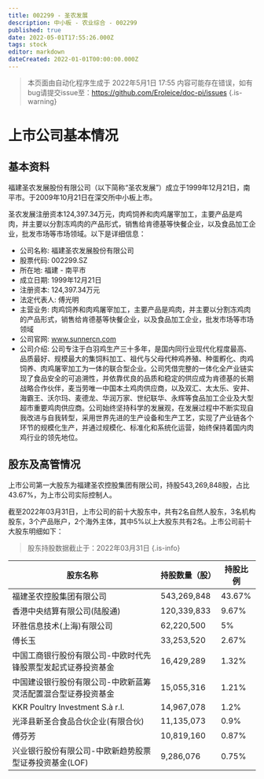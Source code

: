 ```yaml
---
title: 002299 - 圣农发展
description: 中小板 - 农业综合 - 002299
published: true
date: 2022-05-01T17:55:26.000Z
tags: stock
editor: markdown
dateCreated: 2022-01-01T00:00:00.000Z
---
```


> 本页面由自动化程序生成于 2022年5月1日 17:55
> 内容可能存在错误，如有bug请提交issue至：https://github.com/Eroleice/doc-pi/issues
{.is-warning}

# 上市公司基本情况

## 基本资料

福建圣农发展股份有限公司（以下简称“圣农发展”）成立于1999年12月21日，南平市。于2009年10月21日在深交所中小板上市。

圣农发展注册资本124,397.34万元，肉鸡饲养和肉鸡屠宰加工，主要产品是鸡肉，并主要以分割冻鸡肉的产品形式，销售给肯德基等快餐企业，以及食品加工企业，批发市场等市场领域。以下是详细信息：

- 公司名称: 福建圣农发展股份有限公司
- 股票代码: 002299.SZ
- 所在地: 福建 - 南平市
- 成立日期: 1999年12月21日
- 注册资本: 124,397.34万元
- 法定代表人: 傅光明
- 主营业务: 肉鸡饲养和肉鸡屠宰加工，主要产品是鸡肉，并主要以分割冻鸡肉的产品形式，销售给肯德基等快餐企业，以及食品加工企业，批发市场等市场领域
- 公司官网: www.sunnercn.com
- 公司介绍: 公司专注于白羽鸡生产三十多年，是国内同行业现代化程度最高、品质最好、规模最大的集饲料加工、祖代与父母代种鸡养殖、种蛋孵化、肉鸡饲养、肉鸡屠宰加工为一体的联合型企业。公司凭借完整的一体化全产业链实现了食品安全的可追溯性，并依靠优良的品质和稳定的供应成为肯德基的长期战略合作伙伴，麦当劳唯一中国本土鸡肉供应商，以及双汇、太太乐、安井、海霸王、沃尔玛、麦德龙、华润万家、世纪联华、永辉等食品加工企业及大型超市重要鸡肉供应商。公司始终坚持科学的发展观，在发展过程中不断实现自我改进与自我转型，采用世界先进的生产设备和生产工艺，实现了产业链各个环节的规模化生产，并通过规模化、标准化和系统化运营，始终保持着国内肉鸡行业的领先地位。


## 股东及高管情况

上市公司第一大股东为福建圣农控股集团有限公司，持股543,269,848股，占比43.67%，为上市公司实际控制人。

截至2022年03月31日，上市公司的前十大股东中，共有2名自然人股东，3名机构股东，3个产品账户，2个海外主体，其中5%以上大股东共有2名。上市公司前十大股东明细如下：

> 股东持股数据截止于：2022年03月31日
{.is-info}

| 股东名称 | 持股数量（股） | 持股比例 |
| --- | --- | --- |
| 福建圣农控股集团有限公司 | 543,269,848 | 43.67% |
| 香港中央结算有限公司(陆股通) | 120,339,833 | 9.67% |
| 环胜信息技术(上海)有限公司 | 62,220,500 | 5% |
| 傅长玉 | 33,253,520 | 2.67% |
| 中国工商银行股份有限公司-中欧时代先锋股票型发起式证券投资基金 | 16,429,289 | 1.32% |
| 中国建设银行股份有限公司-中欧新蓝筹灵活配置混合型证券投资基金 | 15,055,316 | 1.21% |
| KKR Poultry Investment S.à r.l. | 14,967,078 | 1.2% |
| 光泽县新圣合食品合伙企业(有限合伙) | 11,135,073 | 0.9% |
| 傅芬芳 | 10,819,160 | 0.87% |
| 兴业银行股份有限公司-中欧新趋势股票型证券投资基金(LOF) | 9,286,076 | 0.75% |




